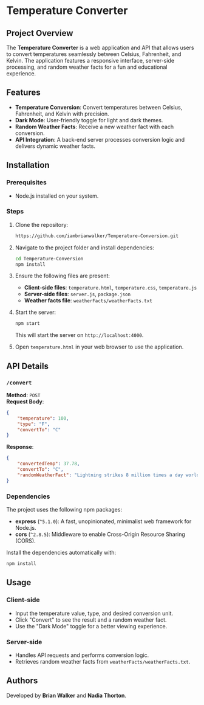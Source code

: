 # Temperature Converter

## Project Overview
The **Temperature Converter** is a web application and API that allows users to convert temperatures seamlessly between Celsius, Fahrenheit, and Kelvin. The application features a responsive interface, server-side processing, and random weather facts for a fun and educational experience.

## Features
- **Temperature Conversion**: Convert temperatures between Celsius, Fahrenheit, and Kelvin with precision.
- **Dark Mode**: User-friendly toggle for light and dark themes.
- **Random Weather Facts**: Receive a new weather fact with each conversion.
- **API Integration**: A back-end server processes conversion logic and delivers dynamic weather facts.

## Installation
### Prerequisites
- Node.js installed on your system.

### Steps
1. Clone the repository:
   ```bash
   https://github.com/iambrianwalker/Temperature-Conversion.git
   ```
2. Navigate to the project folder and install dependencies:
   ```bash
   cd Temperature-Conversion
   npm install
   ```

3. Ensure the following files are present:
   - **Client-side files**: `temperature.html`, `temperature.css`, `temperature.js`
   - **Server-side files**: `server.js`, `package.json`
   - **Weather facts file**: `weatherFacts/weatherFacts.txt`

4. Start the server:
   ```bash
   npm start
   ```
   This will start the server on `http://localhost:4000`.

5. Open `temperature.html` in your web browser to use the application.

## API Details
### `/convert`
**Method**: `POST`  
**Request Body**:
```json
{
    "temperature": 100,
    "type": "F",
    "convertTo": "C"
}
```
**Response**:
```json
{
    "convertedTemp": 37.78,
    "convertTo": "C",
    "randomWeatherFact": "Lightning strikes 8 million times a day worldwide."
}
```

### Dependencies
The project uses the following npm packages:
- **express** (`^5.1.0`): A fast, unopinionated, minimalist web framework for Node.js.
- **cors** (`^2.8.5`): Middleware to enable Cross-Origin Resource Sharing (CORS).

Install the dependencies automatically with:
```bash
npm install
```

## Usage
### Client-side
- Input the temperature value, type, and desired conversion unit.
- Click "Convert" to see the result and a random weather fact.
- Use the "Dark Mode" toggle for a better viewing experience.

### Server-side
- Handles API requests and performs conversion logic.
- Retrieves random weather facts from `weatherFacts/weatherFacts.txt`.

## Authors
Developed by **Brian Walker** and **Nadia Thorton**.
